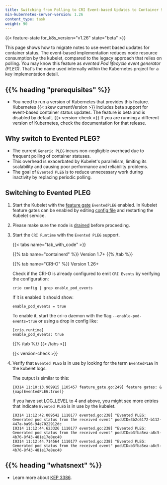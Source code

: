 ```yaml
---
title: Switching from Polling to CRI Event-based Updates to Container Status
min-kubernetes-server-version: 1.26
content_type: task
weight: 90
---
```


{{< feature-state for_k8s_version="v1.26" state="beta" >}}

<!-- overview -->

This page shows how to migrate notes to use event based updates for container status. The event-based
implementation reduces node resource consumption by the kubelet, compared to the legacy approach
that relies on polling.
You may know this feature as _evented Pod lifecycle event generator (PLEG)_. That's the name used
internally within the Kubernetes project for a key implementation detail.

## {{% heading "prerequisites" %}}

- You need to run a version of Kubernetes that provides this feature.
  Kubernetes {{< skew currentVersion >}} includes beta support for event-based container
  status updates. The feature is beta and is disabled by default.
  {{< version-check >}}
  If you are running a different version of Kubernetes, check the documentation for that release.

<!-- steps -->

## Why switch to Evented PLEG?

- The current `Generic PLEG` incurs non-negligible overhead due to frequent polling of container statuses.
- This overhead is exacerbated by Kubelet's parallelism, limiting its scalability
  and causing poor performance and reliability problems.
- The goal of `Evented PLEG` is to reduce unnecessary work during inactivity by replacing periodic polling.

## Switching to Evented PLEG

1. Start the Kubelet with the [feature gate](/docs/reference/command-line-tools-reference/feature-gates/)
   `EventedPLEG` enabled. In Kubelet feature gates can be enabled by editing
   [config file](/docs/tasks/administer-cluster/kubelet-config-file/) and restarting the Kubelet service.

2. Please make sure the node is [drained](/docs/tasks/administer-cluster/safely-drain-node/) before proceeding.

3. Start the `CRI Runtime` with the `Evented PLEG` support.

   {{< tabs name="tab_with_code" >}}

   {{% tab name="containerd" %}}
   Version 1.7+
   {{% /tab %}}

   {{% tab name="CRI-O" %}}
   Version 1.26+

   Check if the CRI-O is already configured to emit `CRI Events` by verifying the configuration:

   ```shell
   crio config | grep enable_pod_events
   ```

   If it is enabled it should show:

   ```
   enable_pod_events = true
   ```

   To enable it, start the cri-o daemon with the flag `--enable-pod-events=true` or using a drop in config like:

   ```
   [crio.runtime]
   enable_pod_events: true
   ```

   {{% /tab %}}
   {{< /tabs >}}

   {{< version-check >}}

4. Verify that `Evented PLEG` is in use by looking for the term `EventedPLEG` in the kubelet logs.

   The output is similar to this:

   ```
   I0314 11:10:13.909915 1105457 feature_gate.go:249] feature gates: &{map[EventedPLEG:true]}
   ```

   If you have set LOG_LEVEL to 4 and above, you might see more entries that
   indicate `Evented PLEG` is in use by the kubelet.

   ```
   I0314 11:12:42.009542 1110177 evented.go:238] "Evented PLEG: Generated pod status from the received event" podUID=3b2c6172-b112-447a-ba96-94e7022912dc
   I0314 11:12:44.623326 1110177 evented.go:238] "Evented PLEG: Generated pod status from the received event" podUID=b3fba5ea-a8c5-4b76-8f43-481e17e8ec40
   I0314 11:12:44.714564 1110177 evented.go:238] "Evented PLEG: Generated pod status from the received event" podUID=b3fba5ea-a8c5-4b76-8f43-481e17e8ec40
   ```

## {{% heading "whatsnext" %}}

- Learn more about
  [KEP 3386](https://github.com/kubernetes/enhancements/blob/5b258a990adabc2ffdc9d84581ea6ed696f7ce6c/keps/sig-node/3386-kubelet-evented-pleg/README.md).
